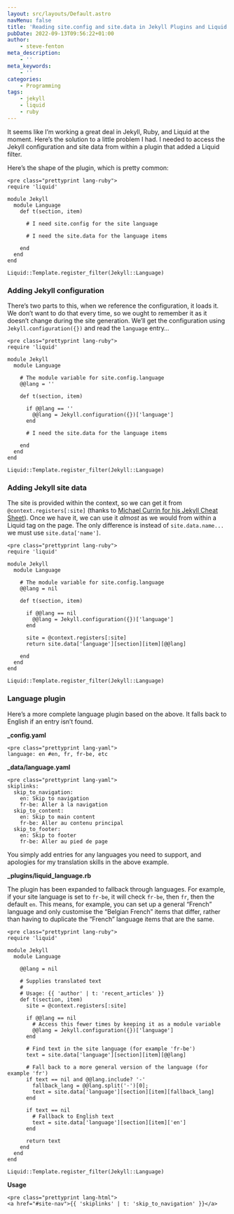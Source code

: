 ```yaml
---
layout: src/layouts/Default.astro
navMenu: false
title: 'Reading site.config and site.data in Jekyll Plugins and Liquid Filters'
pubDate: 2022-09-13T09:56:22+01:00
author:
    - steve-fenton
meta_description:
    - ''
meta_keywords:
    - ''
categories:
    - Programming
tags:
    - jekyll
    - liquid
    - ruby
---
```


It seems like I’m working a great deal in Jekyll, Ruby, and Liquid at the moment. Here’s the solution to a little problem I had. I needed to access the Jekyll configuration and site data from within a plugin that added a Liquid filter.

Here’s the shape of the plugin, which is pretty common:

```
<pre class="prettyprint lang-ruby">
require 'liquid'

module Jekyll
  module Language
    def t(section, item)

      # I need site.config for the site language

      # I need the site.data for the language items

    end
  end
end

Liquid::Template.register_filter(Jekyll::Language)
```
### Adding Jekyll configuration

There’s two parts to this, when we reference the configuration, it loads it. We don’t want to do that every time, so we ought to remember it as it doesn’t change during the site generation. We’ll get the configuration using `Jekyll.configuration({})` and read the `language` entry…

```
<pre class="prettyprint lang-ruby">
require 'liquid'

module Jekyll
  module Language

    # The module variable for site.config.language
    @@lang = ''

    def t(section, item)

      if @@lang == ''
        @@lang = Jekyll.configuration({})['language']
      end

      # I need the site.data for the language items

    end
  end
end

Liquid::Template.register_filter(Jekyll::Language)
```
### Adding Jekyll site data

The site is provided within the context, so we can get it from `@context.registers[:site]` (thanks to [Michael Currin for his Jekyll Cheat Sheet](https://michaelcurrin.github.io/dev-cheatsheets/cheatsheets/jekyll/)). Once we have it, we can use it *almost* as we would from within a Liquid tag on the page. The only difference is instead of `site.data.name...` we must use `site.data['name']`.

```
<pre class="prettyprint lang-ruby">
require 'liquid'

module Jekyll
  module Language

    # The module variable for site.config.language
    @@lang = nil

    def t(section, item)

      if @@lang == nil
        @@lang = Jekyll.configuration({})['language']
      end

      site = @context.registers[:site]
      return site.data['language'][section][item][@@lang]

    end
  end
end

Liquid::Template.register_filter(Jekyll::Language)
```
### Language plugin

Here’s a more complete language plugin based on the above. It falls back to English if an entry isn’t found.

**\_config.yaml**

```
<pre class="prettyprint lang-yaml">
language: en #en, fr, fr-be, etc
```
**\_data/language.yaml**

```
<pre class="prettyprint lang-yaml">
skiplinks:
  skip_to_navigation:
    en: Skip to navigation
    fr-be: Aller à la navigation
  skip_to_content:
    en: Skip to main content
    fr-be: Aller au contenu principal
  skip_to_footer:
    en: Skip to footer
    fr-be: Aller au pied de page
```
You simply add entries for any languages you need to support, and apologies for my translation skills in the above example.

**\_plugins/liquid\_language.rb**

The plugin has been expanded to fallback through languages. For example, if your site language is set to `fr-be`, it will check `fr-be`, then `fr`, then the default `en`. This means, for example, you can set up a general “French” language and only customise the “Belgian French” items that differ, rather than having to duplicate the “French” language items that are the same.

```
<pre class="prettyprint lang-ruby">
require 'liquid'

module Jekyll
  module Language
    
    @@lang = nil
    
    # Supplies translated text
    #
    # Usage: {{ 'author' | t: 'recent_articles' }}
    def t(section, item)
      site = @context.registers[:site]

      if @@lang == nil
        # Access this fewer times by keeping it as a module variable
        @@lang = Jekyll.configuration({})['language']
      end
      
      # Find text in the site language (for example 'fr-be')
      text = site.data['language'][section][item][@@lang]

      # Fall back to a more general version of the language (for example 'fr')
      if text == nil and @@lang.include? '-'
        fallback_lang = @@lang.split('-')[0];
        text = site.data['language'][section][item][fallback_lang]
      end

      if text == nil
        # Fallback to English text
        text = site.data['language'][section][item]['en']
      end

      return text
    end
  end
end

Liquid::Template.register_filter(Jekyll::Language)
```
**Usage**

```
<pre class="prettyprint lang-html">
<a href="#site-nav">{{ 'skiplinks' | t: 'skip_to_navigation' }}</a>
```